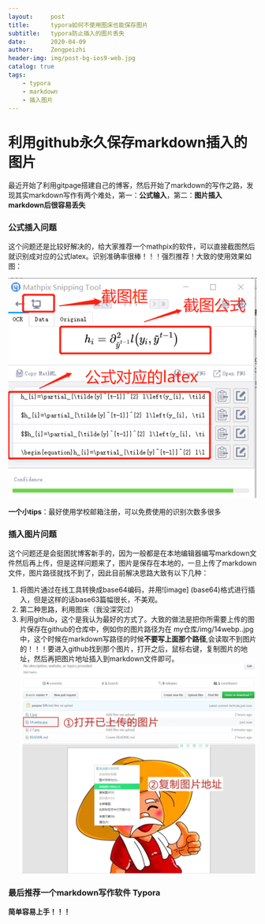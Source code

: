 ```yaml
---
layout:     post
title:      typora如何不使用图床也能保存图片
subtitle:   typora防止插入的图片丢失
date:       2020-04-09
author:     Zengpeizhi
header-img: img/post-bg-ios9-web.jpg
catalog: true
tags:
    - typora
    - markdown
    - 插入图片
---
```

# 利用github永久保存markdown插入的图片

最近开始了利用gitpage搭建自己的博客，然后开始了markdown的写作之路，发现其实markdown写作有两个难处，第一：**公式输入**，第二：**图片插入markdown后很容易丢失**

### 公式插入问题

这个问题还是比较好解决的，给大家推荐一个mathpix的软件，可以直接截图然后就识别成对应的公式latex。识别准确率很棒！！！强烈推荐！大致的使用效果如图：

![](https://github.com/Zengpeizhi/Zengpeizhi.github.io/blob/master/img/markdown1.png?raw=true)

**一个小tips**：最好使用学校邮箱注册，可以免费使用的识别次数多很多

### 插入图片问题

这个问题还是会挺困扰博客新手的，因为一般都是在本地编辑器编写markdown文件然后再上传，但是这样问题来了，图片是保存在本地的，一旦上传了markdown文件，图片路径就找不到了，因此目前解决思路大致有以下几种：

1. 将图片通过在线工具转换成base64编码，并用![image] (base64)格式进行插入，但是这样的话base63篇幅很长，不美观。
2. 第二种思路，利用图床（我没深究过）
3. 利用github，这个是我认为最好的方式了。大致的做法是把你所需要上传的图片保存在github的仓库中，例如你的图片路径为在 my仓库/img/14webp..jpg  中，这个时候在markdown写路径的时候**不要写上面那个路径**,会读取不到图片的！！！要进入github找到那个图片，打开之后，鼠标右键，复制图片的地址，然后再把图片地址插入到markdown文件即可。
![](https://github.com/Zengpeizhi/Zengpeizhi.github.io/blob/master/img/markdown2.jpg?raw=true)
### 最后推荐一个markdown写作软件 Typora
**简单容易上手！！！**


